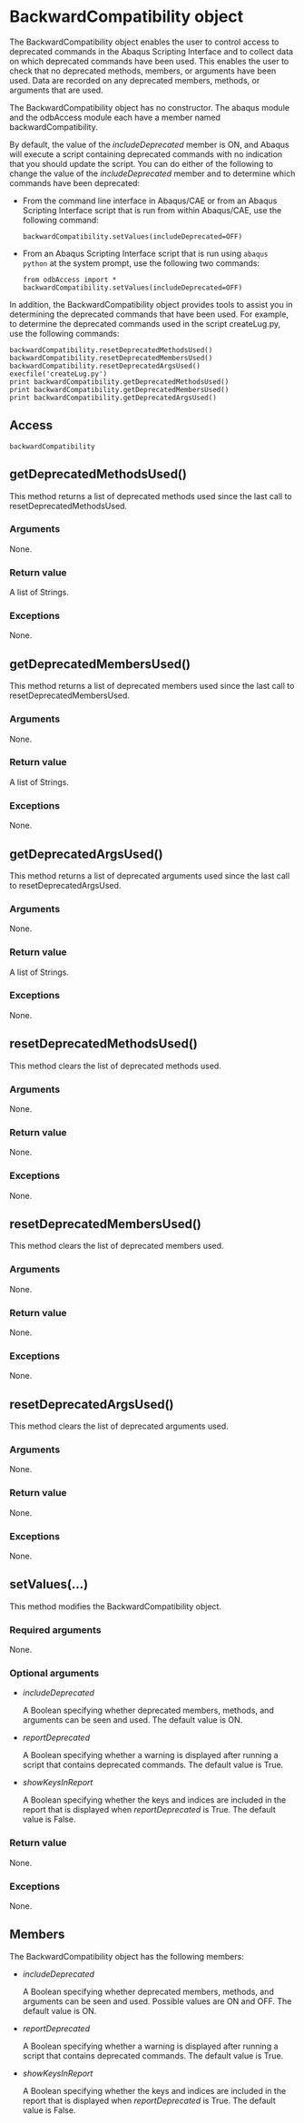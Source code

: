 # BackwardCompatibility object

The BackwardCompatibility object enables the user to control access to deprecated commands in the Abaqus Scripting Interface and to collect data on which deprecated commands have been used. This enables the user to check that no deprecated methods, members, or arguments have been used. Data are recorded on any deprecated members, methods, or arguments that are used.

The BackwardCompatibility object has no constructor. The abaqus module and the odbAccess module each have a member named backwardCompatibility.

By default, the value of the *includeDeprecated* member is ON, and Abaqus will execute a script containing deprecated commands with no indication that you should update the script. You can do either of the following to change the value of the *includeDeprecated* member and to determine which commands have been deprecated:

- From the command line interface in Abaqus/CAE or from an Abaqus Scripting Interface script that is run from within Abaqus/CAE, use the following command:

  ```
  backwardCompatibility.setValues(includeDeprecated=OFF) 
  ```

- From an Abaqus Scripting Interface script that is run using `abaqus python` at the system prompt, use the following two commands:

  ```
  from odbAccess import * 
  backwardCompatibility.setValues(includeDeprecated=OFF)  
  ```

In addition, the BackwardCompatibility object provides tools to assist you in determining the deprecated commands that have been used. For example, to determine the deprecated commands used in the script createLug.py, use the following commands:

```
backwardCompatibility.resetDeprecatedMethodsUsed()
backwardCompatibility.resetDeprecatedMembersUsed()
backwardCompatibility.resetDeprecatedArgsUsed()
execfile('createLug.py')
print backwardCompatibility.getDeprecatedMethodsUsed()
print backwardCompatibility.getDeprecatedMembersUsed()
print backwardCompatibility.getDeprecatedArgsUsed()
```

## Access

```
backwardCompatibility
```

## getDeprecatedMethodsUsed()



This method returns a list of deprecated methods used since the last call to resetDeprecatedMethodsUsed.



### Arguments

None.

### Return value

A list of Strings.

### Exceptions

None.



## getDeprecatedMembersUsed()



This method returns a list of deprecated members used since the last call to resetDeprecatedMembersUsed.



### Arguments

None.

### Return value

A list of Strings.

### Exceptions

None.



## getDeprecatedArgsUsed()



This method returns a list of deprecated arguments used since the last call to resetDeprecatedArgsUsed.



### Arguments

None.

### Return value

A list of Strings.

### Exceptions

None.



## resetDeprecatedMethodsUsed()



This method clears the list of deprecated methods used.



### Arguments

None.

### Return value

None.

### Exceptions

None.



## resetDeprecatedMembersUsed()



This method clears the list of deprecated members used.



### Arguments

None.

### Return value

None.

### Exceptions

None.



## resetDeprecatedArgsUsed()



This method clears the list of deprecated arguments used.



### Arguments

None.

### Return value

None.

### Exceptions

None.



## setValues(...)



This method modifies the BackwardCompatibility object.



### Required arguments

None.

### Optional arguments

- *includeDeprecated*

  A Boolean specifying whether deprecated members, methods, and arguments can be seen and used. The default value is ON.

- *reportDeprecated*

  A Boolean specifying whether a warning is displayed after running a script that contains deprecated commands. The default value is True.

- *showKeysInReport*

  A Boolean specifying whether the keys and indices are included in the report that is displayed when *reportDeprecated* is True. The default value is False.

### Return value

None.

### Exceptions

None.



## Members

The BackwardCompatibility object has the following members:

- *includeDeprecated*

  A Boolean specifying whether deprecated members, methods, and arguments can be seen and used. Possible values are ON and OFF. The default value is ON.

- *reportDeprecated*

  A Boolean specifying whether a warning is displayed after running a script that contains deprecated commands. The default value is True.

- *showKeysInReport*

  A Boolean specifying whether the keys and indices are included in the report that is displayed when *reportDeprecated* is True. The default value is False.